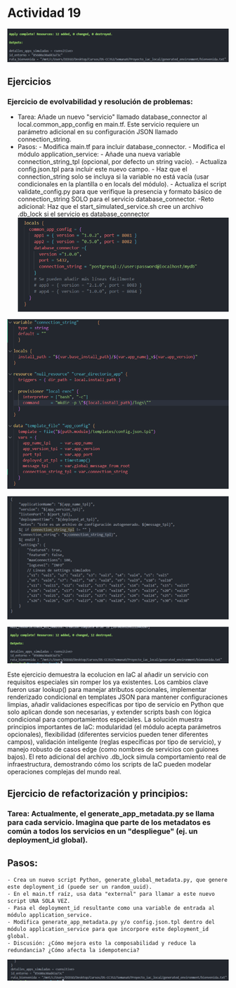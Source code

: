 # Actividad 19

![alt text](images/{41CC2264-B07F-4C74-864E-39D2C6003D5A}.png)

## Ejercicios
### Ejercicio de evolvabilidad y resolución de problemas:

- Tarea: Añade un nuevo "servicio" llamado database_connector al local.common_app_config en main.tf. Este servicio requiere un parámetro adicional en su configuración JSON llamado connection_string.
- Pasos:
        - Modifica main.tf para incluir database_connector.
        - Modifica el módulo application_service:
            - Añade una nueva variable connection_string_tpl (opcional, por defecto un string vacío).
            - Actualiza config.json.tpl para incluir este nuevo campo.
            - Haz que el connection_string solo se incluya si la variable no está vacía (usar condicionales en la plantilla o en locals del módulo).
        - Actualiza el script validate_config.py para que verifique la presencia y formato básico de connection_string SOLO para el servicio database_connector.
-Reto adicional: Haz que el start_simulated_service.sh cree un archivo .db_lock si el servicio es database_connector
![alt text](images/{C7A3A464-5D2F-4078-BB3E-DD941B14EB9F}.png)

![alt text](images/{D3549601-FC61-4419-B3FA-D70CFACE4EE2}.png)

![alt text](images/{345068C3-EE92-412C-A1FA-3A067EF4E74E}.png)

![alt text](images/{84D62930-7DBB-4030-8BCA-8E64AC1201FA}.png)

Este ejercicio demuestra la ecolucion en IaC al añadir un servicio con requisitos especiales sin romper los ya existentes. Los cambios clave fueron usar lookup() para manejar atributos opcionales, implementar renderizado condicional en templates JSON para mantener configuraciones limpias, añadir validaciones específicas por tipo de servicio en Python que solo aplican donde son necesarias, y extender scripts bash con lógica condicional para comportamientos especiales. La solución muestra principios importantes de IaC: modularidad (el módulo acepta parámetros opcionales), flexibilidad (diferentes servicios pueden tener diferentes campos), validación inteligente (reglas específicas por tipo de servicio), y manejo robusto de casos edge (como nombres de servicios con guiones bajos). El reto adicional del archivo .db_lock simula comportamiento real de infraestructura, demostrando cómo los scripts de IaC pueden modelar operaciones complejas del mundo real.

## Ejercicio de refactorización y principios:

### Tarea: Actualmente, el generate_app_metadata.py se llama para cada servicio. Imagina que parte de los metadatos es común a todos los servicios en un "despliegue" (ej. un deployment_id global).
## Pasos:
    - Crea un nuevo script Python, generate_global_metadata.py, que genere este deployment_id (puede ser un random_uuid).
    - En el main.tf raíz, usa data "external" para llamar a este nuevo script UNA SOLA VEZ.
    - Pasa el deployment_id resultante como una variable de entrada al módulo application_service.
    - Modifica generate_app_metadata.py y/o config.json.tpl dentro del módulo application_service para que incorpore este deployment_id global.
    - Discusión: ¿Cómo mejora esto la composabilidad y reduce la redundancia? ¿Cómo afecta la idempotencia?

![alt text](images/{86226435-B0BD-4FC3-9203-7B76C5A44CF5}.png)